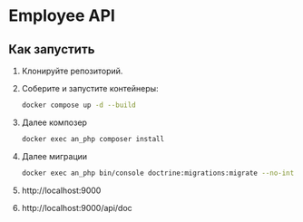# Employee API

## Как запустить

1. Клонируйте репозиторий.
2. Соберите и запустите контейнеры:

   ```bash
   docker compose up -d --build

3. Далее композер
   ```bash
   docker exec an_php composer install
   
4. Далее миграции

   ```bash
   docker exec an_php bin/console doctrine:migrations:migrate --no-interaction

5. http://localhost:9000
6. http://localhost:9000/api/doc